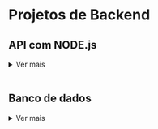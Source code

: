 # Projetos de Backend

## API com NODE.js
<details>
  <summary>Ver mais</summary>
  
### Store Manager
<strong>Descrição:</strong> API para gerenciamento de longas com CRUD para produtos e vendas e utilizando banco MySQL.
<br>
<strong>Link do repositório:</strong> https://github.com/Leo02452/store-manager
<br>
<br>

### Blogs API
<strong>Descrição:</strong> API para administrar um blog feita com Sequelize e banco MySQL.
<br>
<strong>Link do repositório:</strong> https://github.com/Leo02452/blog-api
<br>
<br>

### Trybesmith
<strong>Descrição:</strong> API para loja de artigos medievais feita com Typescript e banco MySQL.
<br>
<strong>Link do repositório:</strong> https://github.com/Leo02452/trybesmith
<br>
<br>

### Trybe Futebol Clube
<strong>Descrição:</strong> Aplicação fullstack, mas que veio com frontend pronto, para administrar o campeonato brasileiro de futebol feita com Typescript, Sequelize e banco MySQL.
<br>
<strong>Link do repositório:</strong> https://github.com/Leo02452/trybe-futebol-clube
<br>
<br>

### Car Shop
<strong>Descrição:</strong> API para loja de veículos feita com Typescript, Mongoose e banco MongoDB.
<br>
<strong>Link do repositório:</strong> https://github.com/Leo02452/car-shop
<br>
<br>

### Monitoria SOLID
<strong>Descrição:</strong> Rota de login criada em monitoria para ilustrar os princípios de SOLID feita com Typescript, Sequelize, MySQL, Mongoose e MongoDB.
<br>
<strong>Link do repositório:</strong> https://github.com/Leo02452/monitoria-revisao-solid
</details>
<br>


## Banco de dados
<details>
  <summary>Ver mais</summary>
  
### All For One
<strong>Descrição:</strong> Desafio de interações (consulta com filtro e manipulação de tabelas) com o banco utilizando a linguagem MySQL para as querys.
<br>
<strong>Link do repositório:</strong> https://github.com/Leo02452/all-for-one
<br>
<br>

### One for All
<strong>Descrição:</strong> Normalização de dados e desafio de interações mais avançadas (funções de agregação e JOINS) com o banco utilizando a linguagem MySQL para as querys.
<br>
<strong>Link do repositório:</strong> https://github.com/Leo02452/one-for-all
<br>
<br>

### Commerce
<strong>Descrição:</strong> Desafio de querys que selecionam, criam, editam e removem dados de uma lanchonete que utiliza banco MongoDB.
<br>
<strong>Link do repositório:</strong> https://github.com/Leo02452/commerce
</details>
